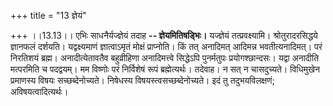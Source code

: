 +++
title = "13 ज्ञेयं"

+++
।।13.13।। एभिः साधनैर्यज्ज्ञेयं तदाह **-- ज्ञेयमितिषड्भिः।** यज्ज्ञेयं
तत्प्रवक्ष्यामि। श्रोतुरादरसिद्धये ज्ञानफलं दर्शयति। यद्वक्ष्यमाणं
ज्ञात्वाऽमृतं मोक्षं प्राप्नोति। किं तत् अनादिमत् आदिमन्न
भवतीत्यनादिमत्। परं निरतिशयं ब्रह्म। अनादीत्येतावतैव बहुव्रीहिणा
अनादिमत्त्वे सिद्धेऽपि पुनर्मतुपः प्रयोगश्छान्दसः। यद्वा अनादीति
मत्परमिति च पदद्वयम्। मम विष्णोः परं निर्विशेषं रूपं ब्रह्मेत्यर्थः।
तदेवाह। न सत् न चासदुच्यते। विधिमुखेन प्रमाणस्य विषयः सच्छब्देनोच्यते।
निषेधस्य विषयस्त्वसच्छब्देनोच्यते। इदं तु तदुभयविलक्षणं;
अविषयत्वादित्यर्थः।
